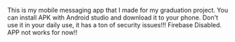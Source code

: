 This is my mobile messaging app that I made for my graduation project.
You can install APK with Android studio and download it to your phone.
Don't use it in your daily use, it has a ton of security issues!!!
Firebase Disabled. APP not works for now!!
